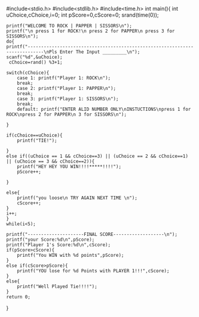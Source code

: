 





#include<stdio.h>
#include<stdlib.h>
#include<time.h>
int main(){
    int uChoice,cChoice,i=0;
    int pScore=0,cScore=0;
     srand(time(0));
   

    
    printf("WELCOME TO ROCK | PAPPER | SISSORS\n");
    printf("\n press 1 for ROCK!\n press 2 for PAPPER\n press 3 for SISSORS\n");
    do{
    printf("----------------------------------------------------------------------------\nPls Enter The Input _________\n");
    scanf("%d",&uChoice);
     cChoice=rand() %3+1;
    
    switch(cChoice){
        case 1: printf("Player 1: ROCK\n");
        break;
        case 2: printf("Player 1: PAPPER\n");
        break;
        case 3: printf("Player 1: SISSORS\n");
        break;
        default: printf("ENTER ALID NUMBER ONLY\nINSTUCTIONS\npress 1 for ROCK\npress 2 for PAPPER\n 3 for SISSORS\n");
        
    }
    
    if(cChoice==uChoice){
        printf("TIE!");
        
    }
    else if((uChoice == 1 && cChoice==3) || (uChoice == 2 && cChoice==1) || (uChoice == 3 && cChoice==2)){
        printf("HEY HEY YOU WIN!!!!*****!!!!");
        pScore++;
        
    }
    
    else{
        printf("you loose\n TRY AGAIN NEXT TIME \n");
        cScore++;
    }
    i++;
    }
    while(i<5);
    
    printf("---------------------FINAL SCORE-------------------\n");
    printf("your Score:%d\n",pScore);
    printf("Player 1's Score:%d\n",cScore);
    if(pScore>cScore){
        printf("You WIN with %d points",pScore);
    }
    else if(cScore>pScore){
        printf("YOU lose for %d Points with PLAYER 1!!!",cScore);
    }
    else{
        printf("Well Played Tie!!!!");
    }
    return 0;
    
}
